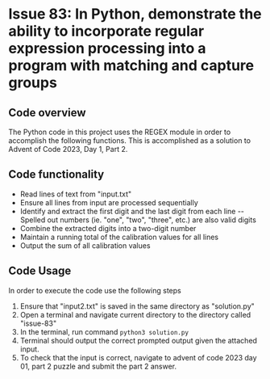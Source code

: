 # Issue 83: In Python, demonstrate the ability to incorporate regular expression processing into a program with matching and capture groups

## Code overview
The Python code in this project uses the REGEX module in order to accomplish the following functions.  This is accomplished as a solution to Advent of Code 2023, Day 1, Part 2.

## Code functionality 

- Read lines of text from "input.txt"
- Ensure all lines from input are processed sequentially
- Identify and extract the first digit and the last digit from each line
-- Spelled out numbers (ie. "one", "two", "three", etc.) are also valid digits 
- Combine the extracted digits into a two-digit number
- Maintain a running total of the calibration values for all lines
- Output the sum of all calibration values

## Code Usage
In order to execute the code use the following steps
1. Ensure that "input2.txt" is saved in the same directory as "solution.py"
2. Open a terminal and navigate current directory to the directory called "issue-83"
3. In the terminal, run command `python3 solution.py`
4. Terminal should output the correct prompted output given the attached input.
5. To check that the input is correct, navigate to advent of code 2023 day 01, part 2 puzzle and submit the part 2 answer.   
